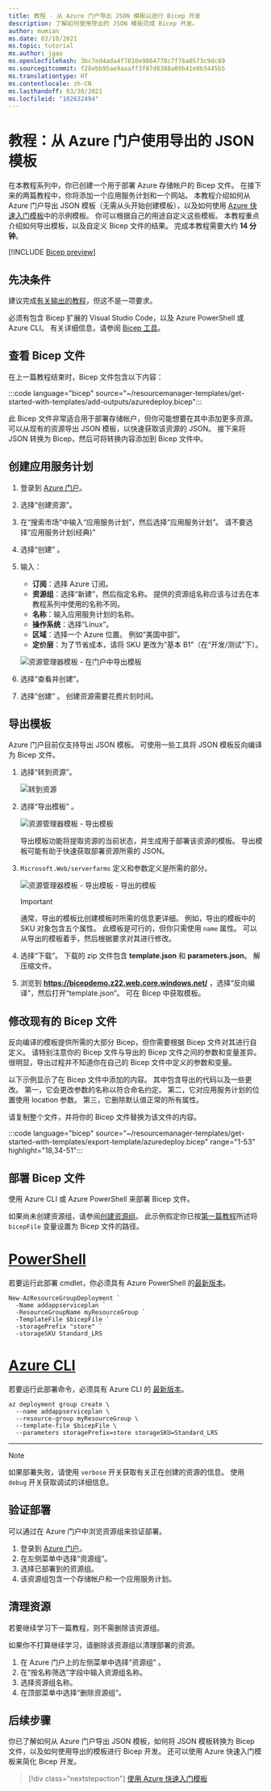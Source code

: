 ```yaml
---
title: 教程 - 从 Azure 门户导出 JSON 模板以进行 Bicep 开发
description: 了解如何使用导出的 JSON 模板完成 Bicep 开发。
author: mumian
ms.date: 03/10/2021
ms.topic: tutorial
ms.author: jgao
ms.openlocfilehash: 3bc7ed4ada4f7810e9864778c7f76a0573c9dc89
ms.sourcegitcommit: f28ebb95ae9aaaff3f87d8388a09b41e0b3445b5
ms.translationtype: HT
ms.contentlocale: zh-CN
ms.lasthandoff: 03/30/2021
ms.locfileid: "102632494"
---
```

# <a name="tutorial-use-exported-json-template-from-the-azure-portal"></a>教程：从 Azure 门户使用导出的 JSON 模板

在本教程系列中，你已创建一个用于部署 Azure 存储帐户的 Bicep 文件。 在接下来的两篇教程中，你将添加一个应用服务计划和一个网站。   本教程介绍如何从 Azure 门户导出 JSON 模板（无需从头开始创建模板），以及如何使用 [Azure 快速入门模板](https://azure.microsoft.com/resources/templates/)中的示例模板。 你可以根据自己的用途自定义这些模板。 本教程重点介绍如何导出模板，以及自定义 Bicep 文件的结果。 完成本教程需要大约 **14 分钟**。

[!INCLUDE [Bicep preview](../../../includes/resource-manager-bicep-preview.md)]

## <a name="prerequisites"></a>先决条件

建议完成[有关输出的教程](bicep-tutorial-add-outputs.md)，但这不是一项要求。

必须有包含 Bicep 扩展的 Visual Studio Code，以及 Azure PowerShell 或 Azure CLI。 有关详细信息，请参阅 [Bicep 工具](bicep-tutorial-create-first-bicep.md#get-tools)。

## <a name="review-bicep-file"></a>查看 Bicep 文件

在上一篇教程结束时，Bicep 文件包含以下内容：

:::code language="bicep" source="~/resourcemanager-templates/get-started-with-templates/add-outputs/azuredeploy.bicep":::

此 Bicep 文件非常适合用于部署存储帐户，但你可能想要在其中添加更多资源。 可以从现有的资源导出 JSON 模板，以快速获取该资源的 JSON。 接下来将 JSON 转换为 Bicep，然后可将转换内容添加到 Bicep 文件中。

## <a name="create-app-service-plan"></a>创建应用服务计划

1. 登录到 [Azure 门户](https://portal.azure.com)。
1. 选择“创建资源”。 
1. 在“搜索市场”中输入“应用服务计划”，然后选择“应用服务计划”。     请不要选择“应用服务计划(经典)” 
1. 选择“创建”  。
1. 输入：

    - **订阅**：选择 Azure 订阅。
    - **资源组**：选择“新建”，然后指定名称。  提供的资源组名称应该与过去在本教程系列中使用的名称不同。
    - **名称**：输入应用服务计划的名称。
    - **操作系统**：选择“Linux”。 
    - **区域**：选择一个 Azure 位置。 例如“美国中部”。 
    - **定价层**：为了节省成本，请将 SKU 更改为“基本 B1”（在“开发/测试”下）。 

    ![资源管理器模板 - 在门户中导出模板](./media/bicep-tutorial-export-template/resource-manager-template-export.png)
1. 选择“查看并创建”。 
1. 选择“创建”  。 创建资源需要花费片刻时间。

## <a name="export-template"></a>导出模板

Azure 门户目前仅支持导出 JSON 模板。 可使用一些工具将 JSON 模板反向编译为 Bicep 文件。

1. 选择“转到资源”。 

    ![转到资源](./media/bicep-tutorial-export-template/resource-manager-template-export-go-to-resource.png)

1. 选择“导出模板”  。

    ![资源管理器模板 - 导出模板](./media/bicep-tutorial-export-template/resource-manager-template-export-template.png)

   导出模板功能将提取资源的当前状态，并生成用于部署该资源的模板。 导出模板可能有助于快速获取部署资源所需的 JSON。

1. `Microsoft.Web/serverfarms` 定义和参数定义是所需的部分。

    ![资源管理器模板 - 导出模板 - 导出的模板](./media/bicep-tutorial-export-template/resource-manager-template-exported-template.png)

    > [!IMPORTANT]
    > 通常，导出的模板比创建模板时所需的信息更详细。 例如，导出的模板中的 SKU 对象包含五个属性。 此模板是可行的，但你只需使用 `name` 属性。 可以从导出的模板着手，然后根据要求对其进行修改。

1. 选择“下载”。  下载的 zip 文件包含 **template.json** 和 **parameters.json**。 解压缩文件。
1. 浏览到 **https://bicepdemo.z22.web.core.windows.net/** ，选择“反向编译”，然后打开“template.json”。  可在 Bicep 中获取模板。

## <a name="revise-existing-bicep-file"></a>修改现有的 Bicep 文件

反向编译的模板提供所需的大部分 Bicep，但你需要根据 Bicep 文件对其进行自定义。 请特别注意你的 Bicep 文件与导出的 Bicep 文件之间的参数和变量差异。 很明显，导出过程并不知道你在自己的 Bicep 文件中定义的参数和变量。

以下示例显示了在 Bicep 文件中添加的内容。 其中包含导出的代码以及一些更改。 第一，它会更改参数的名称以符合命名约定。 第二，它对应用服务计划的位置使用 location 参数。 第三，它删除默认值正常的所有属性。

请复制整个文件，并将你的 Bicep 文件替换为该文件的内容。

:::code language="bicep" source="~/resourcemanager-templates/get-started-with-templates/export-template/azuredeploy.bicep" range="1-53" highlight="18,34-51":::

## <a name="deploy-bicep-file"></a>部署 Bicep 文件

使用 Azure CLI 或 Azure PowerShell 来部署 Bicep 文件。

如果尚未创建资源组，请参阅[创建资源组](bicep-tutorial-create-first-bicep.md#create-resource-group)。 此示例假定你已按[第一篇教程](bicep-tutorial-create-first-bicep.md#deploy-bicep-file)所述将 `bicepFile` 变量设置为 Bicep 文件的路径。

# <a name="powershell"></a>[PowerShell](#tab/azure-powershell)

若要运行此部署 cmdlet，你必须具有 Azure PowerShell 的[最新版本](/powershell/azure/install-az-ps)。

```azurepowershell
New-AzResourceGroupDeployment `
  -Name addappserviceplan `
  -ResourceGroupName myResourceGroup `
  -TemplateFile $bicepFile `
  -storagePrefix "store" `
  -storageSKU Standard_LRS
```

# <a name="azure-cli"></a>[Azure CLI](#tab/azure-cli)

若要运行此部署命令，必须具有 Azure CLI 的 [最新版本](/cli/azure/install-azure-cli)。

```azurecli
az deployment group create \
  --name addappserviceplan \
  --resource-group myResourceGroup \
  --template-file $bicepFile \
  --parameters storagePrefix=store storageSKU=Standard_LRS
```

---

> [!NOTE]
> 如果部署失败，请使用 `verbose` 开关获取有关正在创建的资源的信息。 使用 `debug` 开关获取调试的详细信息。

## <a name="verify-deployment"></a>验证部署

可以通过在 Azure 门户中浏览资源组来验证部署。

1. 登录到 [Azure 门户](https://portal.azure.com)。
1. 在左侧菜单中选择“资源组”。 
1. 选择已部署到的资源组。
1. 该资源组包含一个存储帐户和一个应用服务计划。

## <a name="clean-up-resources"></a>清理资源

若要继续学习下一篇教程，则不需删除该资源组。

如果你不打算继续学习，请删除该资源组以清理部署的资源。

1. 在 Azure 门户上的左侧菜单中选择“资源组”  。
2. 在“按名称筛选”字段中输入资源组名称。
3. 选择资源组名称。
4. 在顶部菜单中选择“删除资源组”。

## <a name="next-steps"></a>后续步骤

你已了解如何从 Azure 门户导出 JSON 模板，如何将 JSON 模板转换为 Bicep 文件，以及如何使用导出的模板进行 Bicep 开发。 还可以使用 Azure 快速入门模板来简化 Bicep 开发。

> [!div class="nextstepaction"]
> [使用 Azure 快速入门模板](bicep-tutorial-quickstart-template.md)
